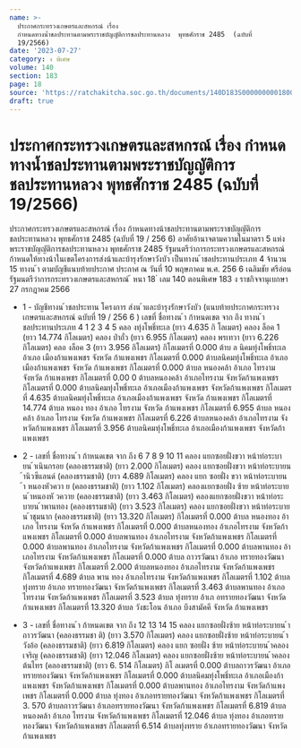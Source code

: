 ```yaml
---
name: >-
  ประกาศกระทรวงเกษตรและสหกรณ์ เรื่อง 
  กำหนดทางน้ำชลประทานตามพระราชบัญญัติการชลประทานหลวง  พุทธศักราช 2485  (ฉบับที่
  19/2566)
date: '2023-07-27'
category: ง พิเศษ
volume: 140
section: 183
page: 18
source: 'https://ratchakitcha.soc.go.th/documents/140D183S0000000001800.pdf'
draft: true
---
```


# ประกาศกระทรวงเกษตรและสหกรณ์ เรื่อง  กำหนดทางน้ำชลประทานตามพระราชบัญญัติการชลประทานหลวง  พุทธศักราช 2485  (ฉบับที่ 19/2566)

ประกาศกระทรวงเกษตรและสหกรณ์ เรื่อง ก้าหนดทางน้าชลประทานตามพระราชบัญญัติการชลประทานหลวง พุทธศักราช 2485 (ฉบับที่ 19 / 256 6) อาศัยอ้านาจตามความในมาตรา 5 แห่งพระราชบัญญัติการชลประทานหลวง พุทธศักราช 2485 รัฐมนตรีว่าการกระทรวงเกษตรและสหกรณ์ ก้าหนดให้ทางน้าในเขตโครงการส่งน้าและบ้ารุงรักษาวังบัว เป็นทางน ้าชลประทานประเภท 4 จ้านวน 15 ทางน ้า ตามบัญชีแนบท้ายประกาศ ประกาศ ณ วันที่ 10 พฤษภาคม พ.ศ. 256 6 เฉลิมชัย ศรีอ่อน รัฐมนตรีว่าการกระทรวงเกษตรและสหกรณ์ ้ หนา 18 ่ เลม 140 ตอนพิเศษ 183 ง ราชกิจจานุเบกษา 27 กรกฎาคม 2566

- 1 - บัญชีทางน ้าชลประทาน โครงการ ส่งน ้าและบ้ารุงรักษาวังบัว (แนบท้ายประกาศกระทรวงเกษตรและสหกรณ์ ฉบับที่ 19 / 256 6 ) เลขที่ ชื่อทางน ้า ก้าหนดเขต จาก ถึง ทางน ้าชลประทานประเภท 4 1 2 3 4 5 คลอ งทุ่งโพธิ์ทะเล (ยาว 4.635 กิ โลเมตร) คลอง ล็อค 1 (ยาว 14.774 กิโลเมตร) คลอง ป่าถั่ว (ยาว 6.955 กิโลเมตร) คลอง พรเทวา (ยาว 6.226 กิโลเมตร) คลอ งล็อค 3 (ยาว 3.956 กิโลเมตร) กิโลเมตรที่ 0.000 ต้าบ ล นิคมทุ่งโพธิ์ทะเล อ้าเภอ เมืองก้าแพงเพชร จังหวัด ก้าแพงเพชร กิโลเมตรที่ 0.000 ต้าบลนิคมทุ่งโพธิ์ทะเล อ้าเภอเมืองก้าแพงเพชร จังหวัด ก้าแพงเพชร กิโลเมตรที่ 0.000 ต้าบล หนองคล้า อ้าเภอ ไทรงาม จังหวัด ก้าแพงเพชร กิโลเมตรที่ 0.00 0 ต้าบลหนองคล้า อ้าเภอไทรงาม จังหวัดก้าแพงเพชร กิโลเมตรที่ 0.000 ต้าบลนิคมทุ่งโพธิ์ทะเล อ้าเภอเมืองก้าแพงเพชร จังหวัดก้าแพงเพชร กิโลเมตรที่ 4.635 ต้าบลนิคมทุ่งโพธิ์ทะเล อ้าเภอเมืองก้าแพงเพชร จังหวัด ก้าแพงเพชร กิโลเมตรที่ 14.774 ต้าบล หนอง ทอง อ้าเภอ ไทรงาม จังหวัด ก้าแพงเพชร กิโลเมตรที่ 6.955 ต้าบล หนองคล้า อ้าเภอ ไทรงาม จังหวัด ก้าแพงเพชร กิโลเมตรที่ 6.226 ต้าบลหนองคล้า อ้าเภอไทรงาม จังหวัดก้าแพงเพชร กิโลเมตรที่ 3.956 ต้าบลนิคมทุ่งโพธิ์ทะเล อ้าเภอเมืองก้าแพงเพชร จังหวัดก้าแพงเพชร

- 2 - เลขที่ ชื่อทางน ้า ก้าหนดเขต จาก ถึง 6 7 8 9 10 11 คลอง แยกซอยฝั่งขวา หน้าท่อระบา ยน ้าเนินกรอย (คลองธรรมชาติ) (ยาว 2.000 กิโลเมตร) คลอง แยกซอยฝั่งขวา หน้าท่อระบายน ้านิวซีแลนด์ (คลองธรรมชาติ) (ยาว 4.689 กิโลเมตร) คลอง แยก ซอยฝั่ง ขวา หน้าท่อระบายน ้า หนองหัวควา ย (คลองธรรมชาติ) (ยาว 1.102 กิโลเมตร) คลองแยกซอยฝั่ง ซ้าย หน้าท่อระบายน ้าหนองหั วควาย (คลองธรรมชาติ) (ยาว 3.463 กิโลเมตร) คลองแยกซอยฝั่งขวา หน้าท่อระบายน ้าพานทอง (คลองธรรมชาติ) (ยาว 3.523 กิโลเมตร) คลอง แยกซอยฝั่งขวา หน้าท่อระบายน ้าชุมนาก (คลองธรรมชาติ) (ยาว 13.320 กิโลเมตร) กิโลเมตรที่ 0.000 ต้าบล หนองทอง อ้าเภอ ไทรงาม จังหวัด ก้าแพงเพชร กิโลเมตรที่ 0.000 ต้าบลหนองทอง อ้าเภอไทรงาม จังหวัดก้าแพงเพชร กิโลเมตรที่ 0.000 ต้าบลพานทอง อ้าเภอไทรงาม จังหวัดก้าแพงเพชร กิโลเมตรที่ 0.000 ต้าบลพานทอง อ้าเภอไทรงาม จังหวัดก้าแพงเพชร กิโลเมตรที่ 0.000 ต้าบลพานทอง อ้าเภอไทรงาม จังหวัดก้าแพงเพชร กิโลเมตรที่ 0.000 ต้าบล ถาวรวัฒนา อ้าเภอ ทรายทองวัฒนา จังหวัดก้าแพงเพชร กิโลเมตรที่ 2.000 ต้าบลหนองทอง อ้าเภอไทรงาม จังหวัดก้าแพงเพชร กิโลเมตรที่ 4.689 ต้าบล พาน ทอง อ้าเภอไทรงาม จังหวัดก้าแพงเพชร กิโลเมตรที่ 1.102 ต้าบล ทุ่งทราย อ้าเภอ ทรายทองวัฒนา จังหวัดก้าแพงเพชร กิโลเมตรที่ 3.463 ต้าบลพานทอง อ้าเภอไทรงาม จังหวัดก้าแพงเพชร กิโลเมตรที่ 3.523 ต้าบล ทุ่งทราย อ้าเภ อทรายทองวัฒนา จังหวัด ก้าแพงเพชร กิโลเมตรที่ 13.320 ต้าบล วังชะโอน อ้าเภอ บึงสามัคคี จังหวัด ก้าแพงเพชร

- 3 - เลขที่ ชื่อทางน ้า ก้าหนดเขต จาก ถึง 12 13 14 15 คลอง แยกซอยฝั่งซ้าย หน้าท่อระบายน ้าถาวรวัฒนา (คลองธรรมชา ติ) (ยาว 3.570 กิโลเมตร) คลอง แยกซอยฝั่งซ้าย หน้าท่อระบายน ้าวังอ้อ (คลองธรรมชาติ) (ยาว 6.819 กิโลเมตร) คลอง แยก ซอยฝั่ง ซ้าย หน้าท่อระบายน ้าคลองเจริญ (คลองธรรมชาติ) (ยาว 12.046 กิโลเมตร) คลอง แยกซอยฝั่งซ้าย หน้าท่อระบายน ้าคลองต้นไทร (คลองธรรมชาติ) (ยาว 6. 514 กิโลเมตร) กิโ ลเมตรที่ 0.000 ต้าบลถาวรวัฒนา อ้าเภอทรายทองวัฒนา จังหวัดก้าแพงเพชร กิโลเมตรที่ 0.000 ต้าบลนิคมทุ่งโพธิ์ทะเล อ้าเภอเมืองก้าแพงเพชร จังหวัดก้าแพงเพชร กิโลเมตรที่ 0.000 ต้าบลพานทอง อ้าเภอไทรงาม จังหวัดก้าแพงเพชร กิโลเมตรที่ 0.000 ต้าบล ทุ่งทอง อ้าเภอทรายทองวัฒนา จังหวัดก้าแพงเพชร กิโลเมตรที่ 3. 570 ต้าบลถาวรวัฒนา อ้าเภอทรายทองวัฒนา จังหวัดก้าแพงเพชร กิโลเมตรที่ 6.819 ต้าบล หนองคล้า อ้าเภอ ไทรงาม จังหวัดก้าแพงเพชร กิโลเมตรที่ 12.046 ต้าบล ทุ่งทอง อ้าเภอทรายทองวัฒนา จังหวัดก้าแพงเพชร กิโลเมตรที่ 6.514 ต้าบลทุ่งทราย อ้าเภอทรายทองวัฒนา จังหวัดก้าแพงเพชร
